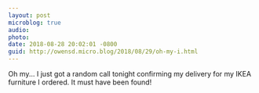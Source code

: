```yaml
---
layout: post
microblog: true
audio: 
photo: 
date: 2018-08-28 20:02:01 -0800
guid: http://owensd.micro.blog/2018/08/29/oh-my-i.html
---
```

Oh my... I just got a random call tonight confirming my delivery for my IKEA furniture I ordered. It must have been found! 
